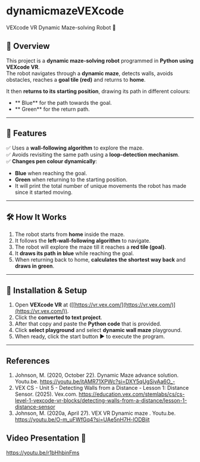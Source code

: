 # dynamicmazeVEXcode
VEXcode VR Dynamic Maze-solving Robot 🤖	
## 📌 Overview
This project is a **dynamic maze-solving robot** programmed in **Python using VEXcode VR**.  
The robot navigates through a **dynamic maze**, detects walls, avoids obstacles, reaches a **goal tile (red)** and returns to **home**.  

It then **returns to its starting position**, drawing its path in different colours:  
- ** Blue** for the path towards the goal.  
- ** Green** for the return path.  

---

## 🎯 Features
✅ Uses a **wall-following algorithm** to explore the maze.  
✅ Avoids revisiting the same path using a **loop-detection mechanism**.  
✅ **Changes pen colour dynamically**:  
   - **Blue** when reaching the goal.  
   - **Green** when returning to the starting position.
   - It will print the total number of unique movements the robot has made since it started moving.  

---

## 🛠️ How It Works
1. The robot starts from **home** inside the maze.
2. It follows the **left-wall-following algorithm** to navigate.
3. The robot will explore the maze till it reaches a **red tile (goal)**.
4. It **draws its path in blue** while reaching the goal.
5. When returning back to home, **calculates the shortest way back** and **draws in green**.

---

## 📜 Installation & Setup
1. Open **VEXcode VR** at  ([[https://vr.vex.com/](https://vr.vex.com/)](https://vr.vex.com/)).
2. Click the **converted to text project**.
3. After that copy and paste the **Python code** that is provided.
4. Click **select playground** and select **dynamic wall maze** playground. 
5. When ready, click the start button **▶️** to execute the program.

---

## References 
1. Johnson, M. (2020, October 22). Dynamic Maze advance solution. Youtu.be. https://youtu.be/itAMR71XPWc?si=DXY5qUgSiyAa6O_-
2. VEX CS - Unit 5 - Detecting Walls from a Distance - Lesson 1: Distance Sensor. (2025). Vex.com. https://education.vex.com/stemlabs/cs/cs-level-1-vexcode-vr-blocks/detecting-walls-from-a-distance/lesson-1-distance-sensor
3. Johnson, M. (2020a, April 27). VEX VR Dynamic maze . Youtu.be. https://youtu.be/O-m_uFWfGq4?si=UAe5nH7H-lODBijt

## Video Presentation 🎥
https://youtu.be/r1bHhbinFms


